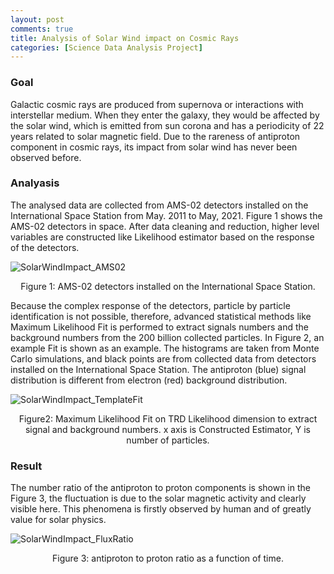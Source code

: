 ```yaml
---
layout: post
comments: true
title: Analysis of Solar Wind impact on Cosmic Rays
categories: [Science Data Analysis Project]
---
```


<!-- url is: /home/category/year/month/day/XXX.html -->

### Goal

Galactic cosmic rays are produced from supernova or interactions with interstellar medium. When they enter the galaxy, they would be affected by the solar wind, which is emitted from sun corona and has a periodicity of 22 years related to solar magnetic field. Due to the rareness of antiproton component in cosmic rays, its impact from solar wind has never been observed before.

### Analyasis

The analysed data are collected from AMS-02 detectors installed on the International Space Station from May. 2011 to May, 2021. Figure 1 shows the AMS-02 detectors in space. After data cleaning and reduction, higher level variables are constructed like Likelihood estimator based on the response of the detectors. 

![SolarWindImpact_AMS02](../../../../../figure/SolarWindImpact_AMS02.jpg)
<center>Figure 1: AMS-02 detectors installed on the International Space Station. </center>

Because the complex response of the detectors,  particle by particle identification is not possible, therefore, advanced statistical methods like Maximum Likelihood Fit is performed to extract signals numbers and the background numbers from the 200 billion collected particles. In Figure 2, an example Fit is shown as an example. The histograms are taken from Monte Carlo simulations, and black points are from collected data from detectors installed on the International Space Station. The antiproton (blue) signal distribution is different from electron (red) background distribution.

![SolarWindImpact_TemplateFit](../../../../../figure/SolarWindImpact_Templatefitplot.png)
<center>Figure2: Maximum Likelihood Fit on TRD Likelihood dimension to extract signal and background numbers. x axis is Constructed Estimator, Y is number of particles.</center>

### Result

The number ratio of the antiproton to proton components is shown in the Figure 3, the fluctuation is due to the solar magnetic activity and clearly visible here. This phenomena is firstly observed by human and of greatly value for solar physics.

![SolarWindImpact_FluxRatio](../../../../../figure/SolarWindImpact_FluxRatio.png)
<center>Figure 3: antiproton to proton ratio as a function of time. </center>